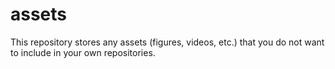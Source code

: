 # assets
This repository stores any assets (figures, videos, etc.) that you do not want to include in your own repositories.
